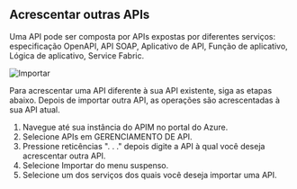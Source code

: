## <a name="append-other-apis"></a>Acrescentar outras APIs

Uma API pode ser composta por APIs expostas por diferentes serviços: especificação OpenAPI, API SOAP, Aplicativo de API, Função de aplicativo, Lógica de aplicativo, Service Fabric.

![Importar](./media/api-management-append-apis/import.png)

Para acrescentar uma API diferente à sua API existente, siga as etapas abaixo. Depois de importar outra API, as operações são acrescentadas à sua API atual.

1. Navegue até sua instância do APIM no portal do Azure.
2. Selecione APIs em GERENCIAMENTO DE API.
3. Pressione reticências ". . ." depois digite a API à qual você deseja acrescentar outra API.
4. Selecione Importar do menu suspenso.
5. Selecione um dos serviços dos quais você deseja importar uma API.


